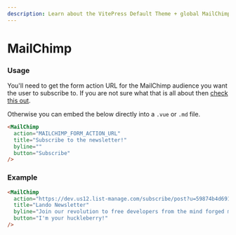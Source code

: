 ```yaml
---
description: Learn about the VitePress Default Theme + global MailChimp components.
---
```


# MailChimp

### Usage

You'll need to get the form action URL for the MailChimp audience you want the user to subscribe to. If you are not sure what that is all about then [check this out](https://mailchimp.com/help/determine-webpage-signup-location/).

Otherwise you can embed the below directly into a `.vue` or `.md` file.

```html
<MailChimp
  action="MAILCHIMP_FORM_ACTION_URL"
  title="Subscribe to the newsletter!"
  byline=""
  button="Subscribe"
/>
```

### Example

```html
<MailChimp
  action="https://dev.us12.list-manage.com/subscribe/post?u=59874b4d6910fa65e724a4648&amp;id=613837077f"
  title="Lando Newsletter"
  byline="Join our revolution to free developers from the mind forged manacled of lesser dev tools"
  button="I'm your huckleberry!"
/>
```

<MailChimp
  action="https://dev.us12.list-manage.com/subscribe/post?u=59874b4d6910fa65e724a4648&amp;id=613837077f"
  title="Lando Newsletter"
  byline="Join our revolution to free developers from the mind forged manacled of lesser dev tools"
  button="I'm your huckleberry!"
/>

